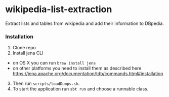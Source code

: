 wikipedia-list-extraction
===================

Extract lists and tables from wikipedia and add their information to DBpedia.

### Installation

1. Clone repo
2. Install jena CLI
  * on OS X you can run `brew install jena`
  * on other platforms you need to install them as described here https://jena.apache.org/documentation/tdb/commands.html#installation
3. Then run `scripts/loadDumps.sh`.
4. To start the application run `sbt run` and choose a runnable class.
